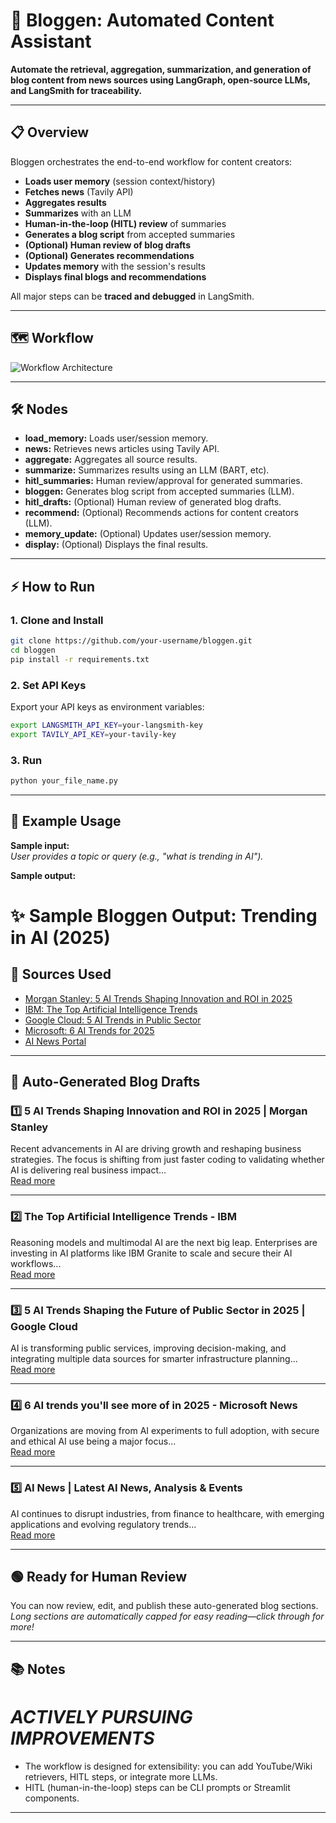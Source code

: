 
# 📝 Bloggen: Automated Content Assistant

**Automate the retrieval, aggregation, summarization, and generation of blog content from news sources using LangGraph, open-source LLMs, and LangSmith for traceability.**

---

## 📋 Overview

Bloggen orchestrates the end-to-end workflow for content creators:
- **Loads user memory** (session context/history)
- **Fetches news** (Tavily API)
- **Aggregates results**
- **Summarizes** with an LLM
- **Human-in-the-loop (HITL) review** of summaries
- **Generates a blog script** from accepted summaries
- **(Optional) Human review of blog drafts**
- **(Optional) Generates recommendations**
- **Updates memory** with the session's results
- **Displays final blogs and recommendations**

All major steps can be **traced and debugged** in LangSmith.

---

## 🗺️ Workflow

![Workflow Architecture](content.png)

---

## 🛠️ Nodes

- **load_memory:** Loads user/session memory.
- **news:** Retrieves news articles using Tavily API.
- **aggregate:** Aggregates all source results.
- **summarize:** Summarizes results using an LLM (BART, etc).
- **hitl_summaries:** Human review/approval for generated summaries.
- **bloggen:** Generates blog script from accepted summaries (LLM).
- **hitl_drafts:** (Optional) Human review of generated blog drafts.
- **recommend:** (Optional) Recommends actions for content creators (LLM).
- **memory_update:** (Optional) Updates user/session memory.
- **display:** (Optional) Displays the final results.

---

## ⚡ How to Run

### 1. Clone and Install

```bash
git clone https://github.com/your-username/bloggen.git
cd bloggen
pip install -r requirements.txt
```

### 2. Set API Keys

Export your API keys as environment variables:

```bash
export LANGSMITH_API_KEY=your-langsmith-key
export TAVILY_API_KEY=your-tavily-key
```

### 3. Run

```bash
python your_file_name.py
```

---

## 🧩 Example Usage

**Sample input:**  
_User provides a topic or query (e.g., "what is trending in AI")._

**Sample output:**  
# ✨ Sample Bloggen Output: Trending in AI (2025)

## 🔗 Sources Used

- [Morgan Stanley: 5 AI Trends Shaping Innovation and ROI in 2025](https://www.morganstanley.com/insights/articles/ai-trends-reasoning-frontier-models-2025-tmt)
- [IBM: The Top Artificial Intelligence Trends](https://www.ibm.com/think/insights/artificial-intelligence-trends)
- [Google Cloud: 5 AI Trends in Public Sector](https://cloud.google.com/blog/topics/public-sector/5-ai-trends-shaping-the-future-of-the-public-sector-in-2025)
- [Microsoft: 6 AI Trends for 2025](https://news.microsoft.com/source/features/ai/6-ai-trends-youll-see-more-of-in-2025/)
- [AI News Portal](https://www.artificialintelligence-news.com/)

---

## 📝 Auto-Generated Blog Drafts

### 1️⃣ **5 AI Trends Shaping Innovation and ROI in 2025 | Morgan Stanley**
Recent advancements in AI are driving growth and reshaping business strategies. The focus is shifting from just faster coding to validating whether AI is delivering real business impact...  
[Read more](https://www.morganstanley.com/insights/articles/ai-trends-reasoning-frontier-models-2025-tmt)

---

### 2️⃣ **The Top Artificial Intelligence Trends - IBM**
Reasoning models and multimodal AI are the next big leap. Enterprises are investing in AI platforms like IBM Granite to scale and secure their AI workflows...  
[Read more](https://www.ibm.com/think/insights/artificial-intelligence-trends)

---

### 3️⃣ **5 AI Trends Shaping the Future of Public Sector in 2025 | Google Cloud**
AI is transforming public services, improving decision-making, and integrating multiple data sources for smarter infrastructure planning...  
[Read more](https://cloud.google.com/blog/topics/public-sector/5-ai-trends-shaping-the-future-of-the-public-sector-in-2025)

---

### 4️⃣ **6 AI trends you'll see more of in 2025 - Microsoft News**
Organizations are moving from AI experiments to full adoption, with secure and ethical AI use being a major focus...  
[Read more](https://news.microsoft.com/source/features/ai/6-ai-trends-youll-see-more-of-in-2025/)

---

### 5️⃣ **AI News | Latest AI News, Analysis & Events**
AI continues to disrupt industries, from finance to healthcare, with emerging applications and evolving regulatory trends...  
[Read more](https://www.artificialintelligence-news.com/)

---

## 🟢 Ready for Human Review

You can now review, edit, and publish these auto-generated blog sections.  
_Long sections are automatically capped for easy reading—click through for more!_

---

## 📚 Notes
# *ACTIVELY PURSUING IMPROVEMENTS*
- The workflow is designed for extensibility: you can add YouTube/Wiki retrievers, HITL steps, or integrate more LLMs.
- HITL (human-in-the-loop) steps can be CLI prompts or Streamlit components.

---

